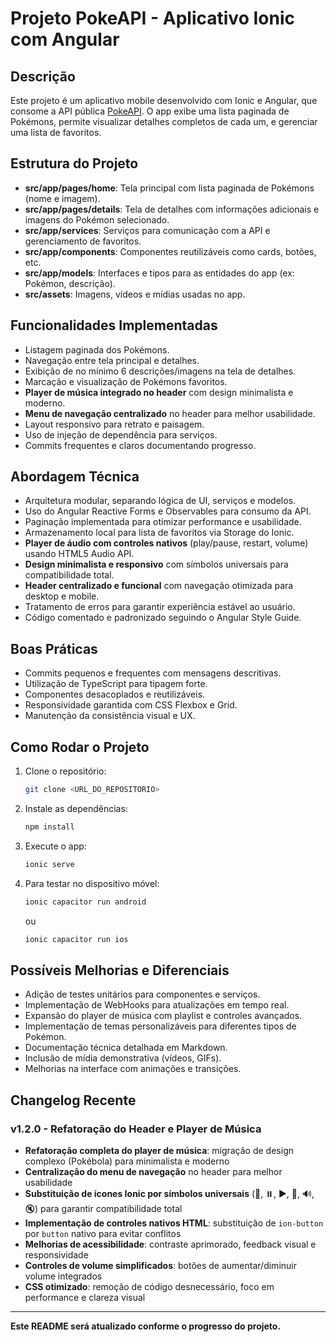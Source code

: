 
# Projeto PokeAPI - Aplicativo Ionic com Angular

## Descrição
Este projeto é um aplicativo mobile desenvolvido com Ionic e Angular, que consome a API pública [PokeAPI](https://pokeapi.co/). O app exibe uma lista paginada de Pokémons, permite visualizar detalhes completos de cada um, e gerenciar uma lista de favoritos.

## Estrutura do Projeto
- **src/app/pages/home**: Tela principal com lista paginada de Pokémons (nome e imagem).
- **src/app/pages/details**: Tela de detalhes com informações adicionais e imagens do Pokémon selecionado.
- **src/app/services**: Serviços para comunicação com a API e gerenciamento de favoritos.
- **src/app/components**: Componentes reutilizáveis como cards, botões, etc.
- **src/app/models**: Interfaces e tipos para as entidades do app (ex: Pokémon, descrição).
- **src/assets**: Imagens, vídeos e mídias usadas no app.

## Funcionalidades Implementadas
- Listagem paginada dos Pokémons.
- Navegação entre tela principal e detalhes.
- Exibição de no mínimo 6 descrições/imagens na tela de detalhes.
- Marcação e visualização de Pokémons favoritos.
- **Player de música integrado no header** com design minimalista e moderno.
- **Menu de navegação centralizado** no header para melhor usabilidade.
- Layout responsivo para retrato e paisagem.
- Uso de injeção de dependência para serviços.
- Commits frequentes e claros documentando progresso.

## Abordagem Técnica
- Arquitetura modular, separando lógica de UI, serviços e modelos.
- Uso do Angular Reactive Forms e Observables para consumo da API.
- Paginação implementada para otimizar performance e usabilidade.
- Armazenamento local para lista de favoritos via Storage do Ionic.
- **Player de áudio com controles nativos** (play/pause, restart, volume) usando HTML5 Audio API.
- **Design minimalista e responsivo** com símbolos universais para compatibilidade total.
- **Header centralizado e funcional** com navegação otimizada para desktop e mobile.
- Tratamento de erros para garantir experiência estável ao usuário.
- Código comentado e padronizado seguindo o Angular Style Guide.

## Boas Práticas
- Commits pequenos e frequentes com mensagens descritivas.
- Utilização de TypeScript para tipagem forte.
- Componentes desacoplados e reutilizáveis.
- Responsividade garantida com CSS Flexbox e Grid.
- Manutenção da consistência visual e UX.

## Como Rodar o Projeto
1. Clone o repositório:
   ```bash
   git clone <URL_DO_REPOSITORIO>
   ```
2. Instale as dependências:
   ```bash
   npm install
   ```
3. Execute o app:
   ```bash
   ionic serve
   ```
4. Para testar no dispositivo móvel:
   ```bash
   ionic capacitor run android
   ```
   ou
   ```bash
   ionic capacitor run ios
   ```

## Possíveis Melhorias e Diferenciais
- Adição de testes unitários para componentes e serviços.
- Implementação de WebHooks para atualizações em tempo real.
- Expansão do player de música com playlist e controles avançados.
- Implementação de temas personalizáveis para diferentes tipos de Pokémon.
- Documentação técnica detalhada em Markdown.
- Inclusão de mídia demonstrativa (vídeos, GIFs).
- Melhorias na interface com animações e transições.

## Changelog Recente
### v1.2.0 - Refatoração do Header e Player de Música
- **Refatoração completa do player de música**: migração de design complexo (Pokébola) para minimalista e moderno
- **Centralização do menu de navegação** no header para melhor usabilidade
- **Substituição de ícones Ionic por símbolos universais** (🎵, ⏸️, ▶️, 🔄, 🔊, 🔇) para garantir compatibilidade total
- **Implementação de controles nativos HTML**: substituição de `ion-button` por `button` nativo para evitar conflitos
- **Melhorias de acessibilidade**: contraste aprimorado, feedback visual e responsividade
- **Controles de volume simplificados**: botões de aumentar/diminuir volume integrados
- **CSS otimizado**: remoção de código desnecessário, foco em performance e clareza visual

---

**Este README será atualizado conforme o progresso do projeto.**
